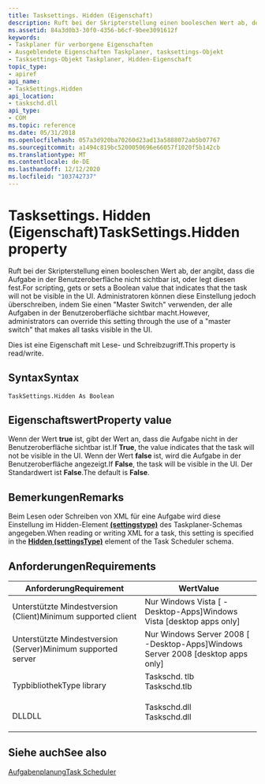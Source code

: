 ```yaml
---
title: Tasksettings. Hidden (Eigenschaft)
description: Ruft bei der Skripterstellung einen booleschen Wert ab, der angibt, dass die Aufgabe in der Benutzeroberfläche nicht sichtbar ist, oder legt diesen fest.
ms.assetid: 84a3d0b3-30f0-4356-b6cf-9bee3091612f
keywords:
- Taskplaner für verborgene Eigenschaften
- Ausgeblendete Eigenschaften Taskplaner, tasksettings-Objekt
- Tasksettings-Objekt Taskplaner, Hidden-Eigenschaft
topic_type:
- apiref
api_name:
- TaskSettings.Hidden
api_location:
- taskschd.dll
api_type:
- COM
ms.topic: reference
ms.date: 05/31/2018
ms.openlocfilehash: 057a3d920ba70260d23ad13a5888072ab5b07767
ms.sourcegitcommit: a1494c819bc5200050696e66057f1020f5b142cb
ms.translationtype: MT
ms.contentlocale: de-DE
ms.lasthandoff: 12/12/2020
ms.locfileid: "103742737"
---
```

# <a name="tasksettingshidden-property"></a><span data-ttu-id="8891f-106">Tasksettings. Hidden (Eigenschaft)</span><span class="sxs-lookup"><span data-stu-id="8891f-106">TaskSettings.Hidden property</span></span>

<span data-ttu-id="8891f-107">Ruft bei der Skripterstellung einen booleschen Wert ab, der angibt, dass die Aufgabe in der Benutzeroberfläche nicht sichtbar ist, oder legt diesen fest.</span><span class="sxs-lookup"><span data-stu-id="8891f-107">For scripting, gets or sets a Boolean value that indicates that the task will not be visible in the UI.</span></span> <span data-ttu-id="8891f-108">Administratoren können diese Einstellung jedoch überschreiben, indem Sie einen "Master Switch" verwenden, der alle Aufgaben in der Benutzeroberfläche sichtbar macht.</span><span class="sxs-lookup"><span data-stu-id="8891f-108">However, administrators can override this setting through the use of a "master switch" that makes all tasks visible in the UI.</span></span>

<span data-ttu-id="8891f-109">Dies ist eine Eigenschaft mit Lese- und Schreibzugriff.</span><span class="sxs-lookup"><span data-stu-id="8891f-109">This property is read/write.</span></span>

## <a name="syntax"></a><span data-ttu-id="8891f-110">Syntax</span><span class="sxs-lookup"><span data-stu-id="8891f-110">Syntax</span></span>


```VB
TaskSettings.Hidden As Boolean
```



## <a name="property-value"></a><span data-ttu-id="8891f-111">Eigenschaftswert</span><span class="sxs-lookup"><span data-stu-id="8891f-111">Property value</span></span>

<span data-ttu-id="8891f-112">Wenn der Wert **true** ist, gibt der Wert an, dass die Aufgabe nicht in der Benutzeroberfläche sichtbar ist.</span><span class="sxs-lookup"><span data-stu-id="8891f-112">If **True**, the value indicates that the task will not be visible in the UI.</span></span> <span data-ttu-id="8891f-113">Wenn der Wert **false** ist, wird die Aufgabe in der Benutzeroberfläche angezeigt.</span><span class="sxs-lookup"><span data-stu-id="8891f-113">If **False**, the task will be visible in the UI.</span></span> <span data-ttu-id="8891f-114">Der Standardwert ist **False**.</span><span class="sxs-lookup"><span data-stu-id="8891f-114">The default is **False**.</span></span>

## <a name="remarks"></a><span data-ttu-id="8891f-115">Bemerkungen</span><span class="sxs-lookup"><span data-stu-id="8891f-115">Remarks</span></span>

<span data-ttu-id="8891f-116">Beim Lesen oder Schreiben von XML für eine Aufgabe wird diese Einstellung im Hidden-Element [**(settingstype)**](taskschedulerschema-hidden-settingstype-element.md) des Taskplaner-Schemas angegeben.</span><span class="sxs-lookup"><span data-stu-id="8891f-116">When reading or writing XML for a task, this setting is specified in the [**Hidden (settingsType)**](taskschedulerschema-hidden-settingstype-element.md) element of the Task Scheduler schema.</span></span>

## <a name="requirements"></a><span data-ttu-id="8891f-117">Anforderungen</span><span class="sxs-lookup"><span data-stu-id="8891f-117">Requirements</span></span>



| <span data-ttu-id="8891f-118">Anforderung</span><span class="sxs-lookup"><span data-stu-id="8891f-118">Requirement</span></span> | <span data-ttu-id="8891f-119">Wert</span><span class="sxs-lookup"><span data-stu-id="8891f-119">Value</span></span> |
|-------------------------------------|-----------------------------------------------------------------------------------------|
| <span data-ttu-id="8891f-120">Unterstützte Mindestversion (Client)</span><span class="sxs-lookup"><span data-stu-id="8891f-120">Minimum supported client</span></span><br/> | <span data-ttu-id="8891f-121">Nur Windows Vista \[ -Desktop-Apps\]</span><span class="sxs-lookup"><span data-stu-id="8891f-121">Windows Vista \[desktop apps only\]</span></span><br/>                                          |
| <span data-ttu-id="8891f-122">Unterstützte Mindestversion (Server)</span><span class="sxs-lookup"><span data-stu-id="8891f-122">Minimum supported server</span></span><br/> | <span data-ttu-id="8891f-123">Nur Windows Server 2008 \[ -Desktop-Apps\]</span><span class="sxs-lookup"><span data-stu-id="8891f-123">Windows Server 2008 \[desktop apps only\]</span></span><br/>                                    |
| <span data-ttu-id="8891f-124">Typbibliothek</span><span class="sxs-lookup"><span data-stu-id="8891f-124">Type library</span></span><br/>             | <dl> <span data-ttu-id="8891f-125"><dt>Taskschd. tlb</dt></span><span class="sxs-lookup"><span data-stu-id="8891f-125"><dt>Taskschd.tlb</dt></span></span> </dl> |
| <span data-ttu-id="8891f-126">DLL</span><span class="sxs-lookup"><span data-stu-id="8891f-126">DLL</span></span><br/>                      | <dl> <span data-ttu-id="8891f-127"><dt>Taskschd.dll</dt></span><span class="sxs-lookup"><span data-stu-id="8891f-127"><dt>Taskschd.dll</dt></span></span> </dl> |



## <a name="see-also"></a><span data-ttu-id="8891f-128">Siehe auch</span><span class="sxs-lookup"><span data-stu-id="8891f-128">See also</span></span>

<dl> <dt>

[<span data-ttu-id="8891f-129">Aufgabenplanung</span><span class="sxs-lookup"><span data-stu-id="8891f-129">Task Scheduler</span></span>](task-scheduler-start-page.md)
</dt> </dl>

 

 





